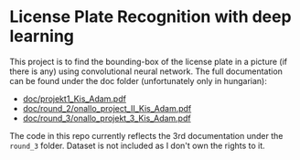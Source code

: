 # License Plate Recognition with deep learning

This project is to find the bounding-box of the license plate in a picture (if there is any) using convolutional neural
network. The full documentation can be found under the doc folder (unfortunately only in hungarian):
- [doc/projekt1_Kis_Adam.pdf](doc/projekt1_Kis_Adam.pdf)
- [doc/round_2/onallo_project_II_Kis_Adam.pdf](doc/round_2/onallo_project_II_Kis_Adam.pdf)
- [doc/round_3/onallo_projekt_3_Kis_Adam.pdf](doc/round_3/onallo_projekt_3_Kis_Adam.pdf)

The code in this repo currently reflects the 3rd documentation under the `round_3` folder. Dataset is not included as I
don't own the rights to it.